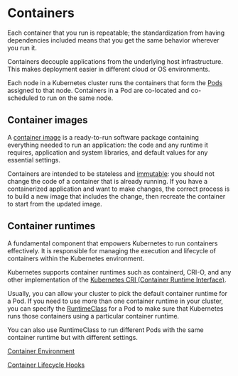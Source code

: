 # Containers

Each container that you run is repeatable; the standardization from having dependencies included means that you get the same behavior wherever you run it.

Containers decouple applications from the underlying host infrastructure. This makes deployment easier in different cloud or OS environments.

Each node in a Kubernetes cluster runs the containers that form the [Pods](https://kubernetes.io/docs/concepts/workloads/pods/) assigned to that node. Containers in a Pod are co-located and co-scheduled to run on the same node.

## Container images

A [container image](https://kubernetes.io/docs/concepts/containers/images/) is a ready-to-run software package containing everything needed to run an application: the code and any runtime it requires, application and system libraries, and default values for any essential settings.

Containers are intended to be stateless and [immutable](https://glossary.cncf.io/immutable-infrastructure/): you should not change the code of a container that is already running. If you have a containerized application and want to make changes, the correct process is to build a new image that includes the change, then recreate the container to start from the updated image.

## Container runtimes

A fundamental component that empowers Kubernetes to run containers effectively. It is responsible for managing the execution and lifecycle of containers within the Kubernetes environment.

Kubernetes supports container runtimes such as containerd, CRI-O, and any other implementation of the [Kubernetes CRI (Container Runtime Interface)](https://github.com/kubernetes/community/blob/master/contributors/devel/sig-node/container-runtime-interface.md).

Usually, you can allow your cluster to pick the default container runtime for a Pod. If you need to use more than one container runtime in your cluster, you can specify the [RuntimeClass](https://kubernetes.io/docs/concepts/containers/runtime-class/) for a Pod to make sure that Kubernetes runs those containers using a particular container runtime.

You can also use RuntimeClass to run different Pods with the same container runtime but with different settings.

[Container Environment](https://kubernetes.io/docs/concepts/containers/container-environment/)

[Container Lifecycle Hooks](https://kubernetes.io/docs/concepts/containers/container-lifecycle-hooks/)